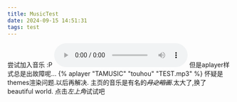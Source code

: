 ```yaml
---
title: MusicTest
date: 2024-09-15 14:51:31
tags: test
---
```

尝试加入音乐 :P
<audio src="TEST.mp3" controls="controls" preload="auto" autoplay="autoplay" loop="loop" >
</audio>
但是aplayer样式总是出故障呢...
{% aplayer "TAMUSIC" "touhou" "TEST.mp3" %}
怀疑是themes渲染问题.以后再解决.
主页的音乐是有名的~~*月之暗面*~~.太大了,换了beautiful world.
点击*左上角*试试吧
